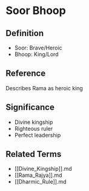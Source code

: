 # Soor Bhoop

## Definition

- Soor: Brave/Heroic
- Bhoop: King/Lord

## Reference

Describes Rama as heroic king

## Significance

- Divine kingship
- Righteous ruler
- Perfect leadership

## Related Terms

- [[Divine_Kingship]].md
- [[Rama_Rajya]].md
- [[Dharmic_Rule]].md